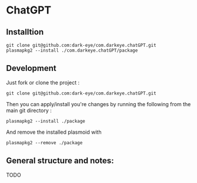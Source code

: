 # ChatGPT 

## Installtion
```
git clone git@github.com:dark-eye/com.darkeye.chatGPT.git
plasmapkg2 --install ./com.darkeye.chatGPT/package
```

## Development

Just fork or clone the project :

`git clone git@github.com:dark-eye/com.darkeye.chatGPT.git`

Then you can apply/install you're changes by running the following from the main git directory : 

`plasmapkg2 --install ./package`

And remove the installed plasmoid with

`plasmapkg2 --remove ./package`


## General structure and notes:
TODO
